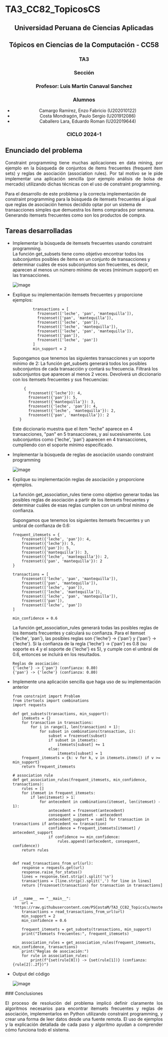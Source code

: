 # TA3_CC82_TopicosCS

 <h2 align="center">Universidad Peruana de Ciencias Aplicadas</h2>
<h2 align="center">Tópicos en Ciencias de la Computación - CC58</h2>
 
<h3 align="center"> TA3 </h3>
 
<h3 align="center"> Sección</h3>
<h3 align="center"> Profesor: Luis Martín Canaval Sanchez</h3>
<h3 align="center"> Alumnos</h3>
 <ul>
   <li align="center">Camargo Ramírez, Enzo Fabricio (U202010122)</li>
   <li align="center">Costa Mondragón, Paulo Sergio (U201912086)</li>
   <li align="center">Caballero Lara, Eduardo Roman (U202019644)</li>
 </ul>
 
 
 <h3 align="center">CICLO 2024-1</h3>

## Enunciado del problema

<p align="justify">
Constraint programming tiene muchas aplicaciones en data mining, por ejemplo en la búsqueda de conjuntos de ítems frecuentes (frequent item sets) y reglas de asociación (association rules). Por tal motivo se le pide implementar una aplicación sencilla (por ejemplo análisis de bolsa de mercado) utilizando dichas técnicas con el uso de constraint programming.

Para el desarrollo de este problema y la correcta implementación de constraint programming para la búsqueda de itemsets frecuentes al igual que reglas de asociación hemos decidido optar por un sistema de transacciones simples que demuestra los items comprados por semana. Generando itemsets frecuentes como son los productos de compra.
</p>

## Tareas desarrolladas

<p align="justify">
<ul>
  <li> Implementar la búsqueda de itemsets frecuentes usando constraint programming. </li>
 La función get_subsets tiene como objetivo encontrar todos los subconjuntos posibles de ítems en un conjunto de transacciones y determinar cuáles de esos subconjuntos son frecuentes, es decir, aparecen al menos un número mínimo de veces (minimum support) en las transacciones.

 
  ![image](https://github.com/PSCostaM/TA3_CC82_TopicsCs/assets/48858434/7cb4f34b-2167-4615-bae5-84c820ecdcfd) 

  <li>Explique su implementación itemsets frecuentes y proporcione ejemplos:</li>
  
  ```
           transactions = [
             frozenset(['leche', 'pan', 'mantequilla']),
             frozenset(['pan', 'mantequilla']),
             frozenset(['leche', 'pan']),
             frozenset(['leche', 'mantequilla']),
             frozenset(['leche', 'pan', 'mantequilla']),
             frozenset(['pan']),
             frozenset(['leche', 'pan'])
           ]
           min_support = 2
  ```
  Supongamos que tenemos las siguientes transacciones y un soporte mínimo de 2:
  La función get_subsets generará todos los posibles subconjuntos de cada transacción y contará su frecuencia. Filtrará los subconjuntos que aparecen al menos 2 veces.
  Devolverá un diccionario con los itemsets frecuentes y sus frecuencias:
  ```
       {
         frozenset({'leche'}): 4,
         frozenset({'pan'}): 5,
         frozenset({'mantequilla'}): 3,
         frozenset({'leche', 'pan'}): 4,
         frozenset({'leche', 'mantequilla'}): 2,
         frozenset({'pan', 'mantequilla'}): 2
     }
  ```
  Este diccionario muestra que el ítem "leche" aparece en 4 transacciones, "pan" en 5 transacciones, y así sucesivamente. Los subconjuntos como {'leche', 'pan'} aparecen en 4 transacciones, cumpliendo con el soporte mínimo especificado.

  <li> Implementar la búsqueda de reglas de asociación usando constraint
programming </li>

![image](https://github.com/PSCostaM/TA3_CC82_TopicsCs/assets/48858434/96ff3195-42b9-4ba7-be82-b1e2877b9d74)

<li>Explique su implementación reglas de asociación y proporcione ejemplos.</li>

La función get_association_rules tiene como objetivo generar todas las posibles reglas de asociación a partir de los itemsets frecuentes y determinar cuáles de esas reglas cumplen con un umbral mínimo de confianza.

Supongamos que tenemos los siguientes itemsets frecuentes y un umbral de confianza de 0.6:

```
frequent_itemsets = {
    frozenset({'leche', 'pan'}): 4,
    frozenset({'leche'}): 5,
    frozenset({'pan'}): 5,
    frozenset({'mantequilla'}): 3,
    frozenset({'leche', 'mantequilla'}): 2,
    frozenset({'pan', 'mantequilla'}): 2
}

transactions = [
    frozenset(['leche', 'pan', 'mantequilla']),
    frozenset(['pan', 'mantequilla']),
    frozenset(['leche', 'pan']),
    frozenset(['leche', 'mantequilla']),
    frozenset(['leche', 'pan', 'mantequilla']),
    frozenset(['pan']),
    frozenset(['leche', 'pan'])
]

min_confidence = 0.6
```

La función get_association_rules generará todas las posibles reglas de los itemsets frecuentes y calculará su confianza.
Para el itemset {'leche', 'pan'}, las posibles reglas son {'leche'} -> {'pan'} y {'pan'} -> {'leche'}.
Si la confianza de la regla {'leche'} -> {'pan'} es 0.8 (su soporte es 4 y el soporte de {'leche'} es 5), y cumple con el umbral de 0.6, entonces se incluirá en los resultados.

```
Reglas de asociación:
{'leche'} -> {'pan'} (confianza: 0.80)
{'pan'} -> {'leche'} (confianza: 0.80)
```

<li>Implemente una aplicación sencilla que haga uso de su implementación
anterior</li>

```
from constraint import Problem
from itertools import combinations
import requests

def get_subsets(transactions, min_support):
    itemsets = {}
    for transaction in transactions:
        for i in range(1, len(transaction) + 1):
            for subset in combinations(transaction, i):
                subset = frozenset(subset)
                if subset in itemsets:
                    itemsets[subset] += 1
                else:
                    itemsets[subset] = 1
    frequent_itemsets = {k: v for k, v in itemsets.items() if v >= min_support}
    return frequent_itemsets

# association rule
def get_association_rules(frequent_itemsets, min_confidence, transactions):
    rules = []
    for itemset in frequent_itemsets:
        if len(itemset) > 1:
            for antecedent in combinations(itemset, len(itemset) - 1):
                antecedent = frozenset(antecedent)
                consequent = itemset - antecedent
                antecedent_support = sum(1 for transaction in transactions if antecedent <= transaction)
                confidence = frequent_itemsets[itemset] / antecedent_support
                if confidence >= min_confidence:
                    rules.append((antecedent, consequent, confidence))
    return rules


def read_transactions_from_url(url):
    response = requests.get(url)
    response.raise_for_status()
    lines = response.text.strip().split('\n')
    transactions = [line.strip().split(',') for line in lines]
    return [frozenset(transaction) for transaction in transactions]


if __name__ == "__main__":
    url = 'https://raw.githubusercontent.com/PSCostaM/TA3_CC82_TopicsCs/master/transactions.txt'
    transactions = read_transactions_from_url(url)
    min_support = 2
    min_confidence = 0.6

    frequent_itemsets = get_subsets(transactions, min_support)
    print("Itemsets frecuentes:", frequent_itemsets)

    association_rules = get_association_rules(frequent_itemsets, min_confidence, transactions)
    print("Reglas de asociación:")
    for rule in association_rules:
        print(f"{set(rule[0])} -> {set(rule[1])} (confianza: {rule[2]:.2f})")
```

<li>Output del código</li>

![image](https://github.com/PSCostaM/TA3_CC82_TopicsCs/assets/48858434/ba4edd0c-9ebe-4eb8-9a20-482b3a590f86)

</ul>
</p>
### Conclusiones

<p align="justify">
 El proceso de resolución del problema implicó definir claramente los algoritmos necesarios para encontrar itemsets frecuentes y reglas de asociación, implementarlos en Python utilizando constraint programming, y crear una forma de leer datos desde una fuente remota. El uso de ejemplos y la explicación detallada de cada paso y algoritmo ayudan a comprender cómo funciona todo el sistema.
</p>
